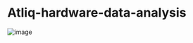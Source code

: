 # Atliq-hardware-data-analysis

![image](https://github.com/user-attachments/assets/3ed0ba3e-9b4a-4e03-8f4d-320ddbc21dfe)
